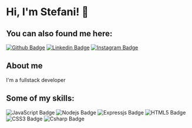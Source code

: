 # Hi, I'm Stefani! 👋 

## You can also found me here:

[![Github Badge](https://img.shields.io/badge/GitHub-100000?style=for-the-badge&logo=github&logoColor=white&link=https://github.com/stefanigaldino)](https://github.com/stefanigaldino) 
[![Linkedin Badge](https://img.shields.io/badge/LinkedIn-0077B5?style=for-the-badge&logo=linkedin&logoColor=white&link=https://www.linkedin.com/in/stefanigaldino/)](https://www.linkedin.com/in/stefanigaldino/)
[![Instagram Badge](https://img.shields.io/badge/Instagram-E4405F?style=for-the-badge&logo=instagram&logoColor=white&link=https://www.instagram.com/fanigaldinos)](https://www.instagram.com/fanigaldinos)


## About me
I'm a fullstack developer

## Some of my skills:

![JavaScript Badge](https://img.shields.io/badge/JavaScript-F7DF1E?style=for-the-badge&logo=javascript&logoColor=black) ![Nodejs Badge](https://img.shields.io/badge/Node.js-43853D?style=for-the-badge&logo=node.js&logoColor=white) ![Expressjs Badge](https://img.shields.io/badge/Express.js-404D59?style=for-the-badge)
![HTML5 Badge](https://img.shields.io/badge/HTML5-E34F26?style=for-the-badge&logo=html5&logoColor=white) 
![CSS3 Badge](https://img.shields.io/badge/CSS3-1572B6?style=for-the-badge&logo=css3&logoColor=white) 
![Csharp Badge](https://img.shields.io/badge/-C%23-1572C7?style=for-the-badge&logo=C%23&logoColor=white)

<!--
**stefanigaldino/stefanigaldino** is a ✨ _special_ ✨ repository because its `README.md` (this file) appears on your GitHub profile.

Here are some ideas to get you started:

- 🔭 I’m currently working on ...
- 🌱 I’m currently learning ...
- 👯 I’m looking to collaborate on ...
- 🤔 I’m looking for help with ...
- 💬 Ask me about ...
- 📫 How to reach me: ...
- 😄 Pronouns: ...
- ⚡ Fun fact: ...
-->
